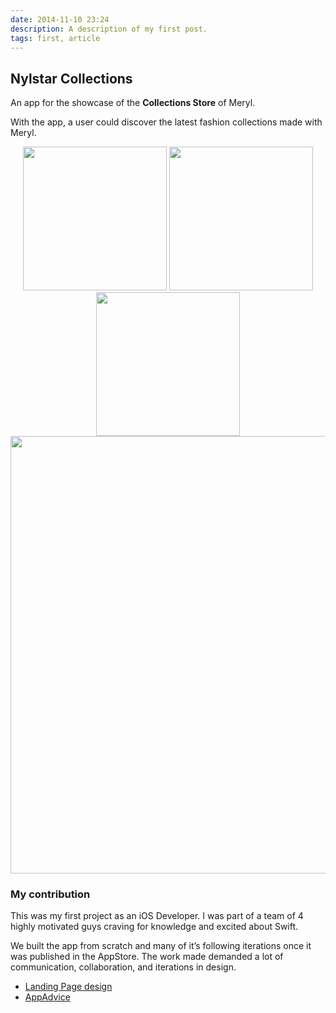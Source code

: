 ```yaml
---
date: 2014-11-10 23:24
description: A description of my first post.
tags: first, article
---
```


## Nylstar Collections

An app for the showcase of the **Collections Store** of Meryl.

With the app, a user could discover the latest fashion collections made with Meryl.

<!-- Portfolio Gallery Grid -->

<p align="center">
<img src="../../images/Meryl Collections/IMG_0045.jpg" width="230">
<img src="../../images/Meryl Collections/IMG_0040.jpg" width="230">
<img src="../../images/Meryl Collections/IMG_0042.jpg" width="230">
<img src="../../images/Meryl Collections/3f7eb127643619.56368675d79c9.gif" width="700">
</p>

### My contribution

This was my first project as an iOS Developer. I was part of a team of 4 highly motivated guys craving for knowledge and excited about Swift.

We built the app from scratch and many of it’s following iterations once it was published in the AppStore. The work made demanded a lot of communication, collaboration, and iterations in design.

- [Landing Page design](https://www.behance.net/gallery/27643619/Meryl-App-for-iOS)
- [AppAdvice](https://appadvice.com/app/nylstar-collections/989465882)
